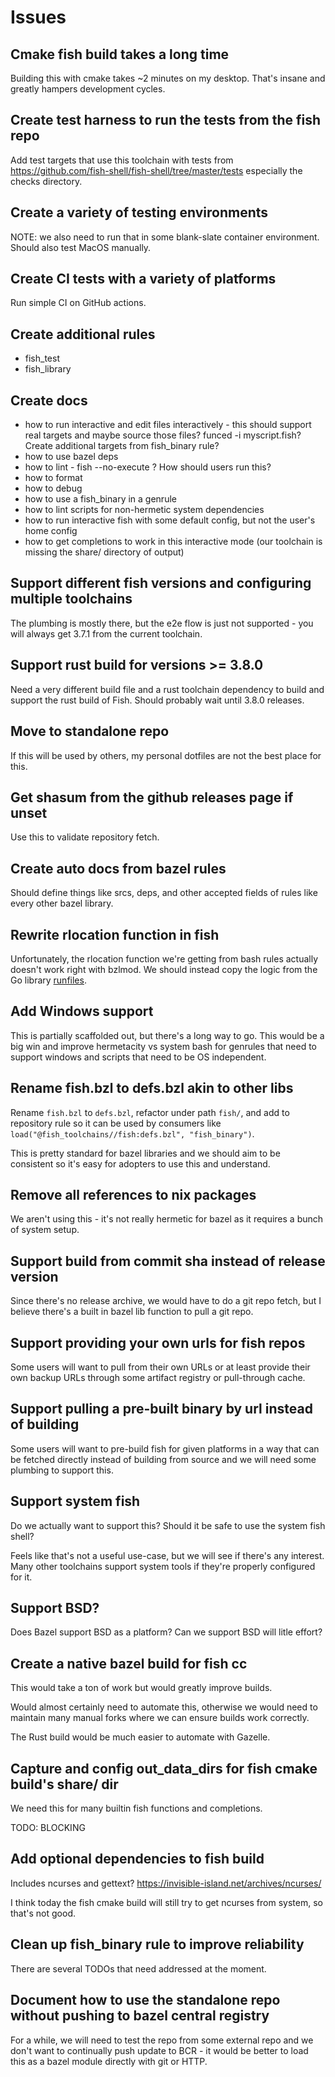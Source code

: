 # Issues

## Cmake fish build takes a long time

Building this with cmake takes ~2 minutes on my desktop. That's insane and greatly hampers development cycles.

## Create test harness to run the tests from the fish repo

Add test targets that use this toolchain with tests from
https://github.com/fish-shell/fish-shell/tree/master/tests
especially the checks directory.

## Create a variety of testing environments

NOTE: we also need to run that in some blank-slate container environment. Should also test MacOS manually.

## Create CI tests with a variety of platforms

Run simple CI on GitHub actions.

## Create additional rules

- fish_test
- fish_library

## Create docs

- how to run interactive and edit files interactively - this should support real targets and maybe source those files? funced -i myscript.fish? Create additional targets from fish_binary rule?
- how to use bazel deps
- how to lint - fish --no-execute ? How should users run this?
- how to format
- how to debug
- how to use a fish_binary in a genrule
- how to lint scripts for non-hermetic system dependencies
- how to run interactive fish with some default config, but not the user's home config
- how to get completions to work in this interactive mode (our toolchain is missing the share/ directory of output)

## Support different fish versions and configuring multiple toolchains

The plumbing is mostly there, but the e2e flow is just not supported - you will always get 3.7.1 from
the current toolchain.

## Support rust build for versions >= 3.8.0

Need a very different build file and a rust toolchain dependency to build and support the rust build of Fish.
Should probably wait until 3.8.0 releases.

## Move to standalone repo

If this will be used by others, my personal dotfiles are not the best place for this.

## Get shasum from the github releases page if unset

Use this to validate repository fetch.

## Create auto docs from bazel rules

Should define things like srcs, deps, and other accepted fields of rules like every other bazel library.

## Rewrite rlocation function in fish

Unfortunately, the rlocation function we're getting from bash rules actually doesn't work right with bzlmod.
We should instead copy the logic from the Go library [runfiles](https://pkg.go.dev/github.com/bazelbuild/rules_go/go/runfiles).

## Add Windows support

This is partially scaffolded out, but there's a long way to go. This would be a big win and improve hermetacity
vs system bash for genrules that need to support windows and scripts that need to be OS independent. 

## Rename fish.bzl to defs.bzl akin to other libs

Rename `fish.bzl` to `defs.bzl`, refactor under path `fish/`, and add to repository rule so it
can be used by consumers like `load("@fish_toolchains//fish:defs.bzl", "fish_binary")`.

This is pretty standard for bazel libraries and we should aim to be consistent so it's
easy for adopters to use this and understand.

## Remove all references to nix packages

We aren't using this - it's not really hermetic for bazel as it requires a bunch of system setup.

## Support build from commit sha instead of release version

Since there's no release archive, we would have to do a git repo fetch, but I believe there's
a built in bazel lib function to pull a git repo.

## Support providing your own urls for fish repos

Some users will want to pull from their own URLs or at least provide their own backup URLs
through some artifact registry or pull-through cache.

## Support pulling a pre-built binary by url instead of building

Some users will want to pre-build fish for given platforms in a way that can be fetched
directly instead of building from source and we will need some plumbing to support this.

## Support system fish

Do we actually want to support this? Should it be safe to use the system fish shell?

Feels like that's not a useful use-case, but we will see if there's any interest.
Many other toolchains support system tools if they're properly configured for it.

## Support BSD?

Does Bazel support BSD as a platform? Can we support BSD will litle effort?

## Create a native bazel build for fish cc

This would take a ton of work but would greatly improve builds.

Would almost certainly need to automate this, otherwise we would
need to maintain many manual forks where we can ensure builds work correctly.

The Rust build would be much easier to automate with Gazelle.

## Capture and config out_data_dirs for fish cmake build's share/ dir

We need this for many builtin fish functions and completions.

TODO: BLOCKING

## Add optional dependencies to fish build

Includes ncurses and gettext?
https://invisible-island.net/archives/ncurses/

I think today the fish cmake build will still try to get ncurses from system, so that's not good.

## Clean up fish_binary rule to improve reliability

There are several TODOs that need addressed at the moment.

## Document how to use the standalone repo without pushing to bazel central registry

For a while, we will need to test the repo from some external repo and we don't want to
continually push update to BCR - it would be better to load this as a bazel module
directly with git or HTTP.
